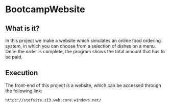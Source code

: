 # BootcampWebsite

## What is it?
In this project we make a website which simulates an online food ordering system, in which you can choose from a selection of dishes on a menu. Once the order is complete, the program shows the total amount that has to be paid.

## Execution
The front-end of this project is a website, which can be accessed through the following link:
```
https://stefsite.z13.web.core.windows.net/
```

